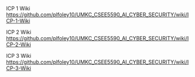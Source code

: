 ICP 1 Wiki https://github.com/plfoley10/UMKC_CSEE5590_AI_CYBER_SECURITY/wiki/ICP-1-Wiki


ICP 2 Wiki https://github.com/plfoley10/UMKC_CSEE5590_AI_CYBER_SECURITY/wiki/ICP-2-Wiki

ICP 3 Wiki https://github.com/plfoley10/UMKC_CSEE5590_AI_CYBER_SECURITY/wiki/ICP-3-Wiki
